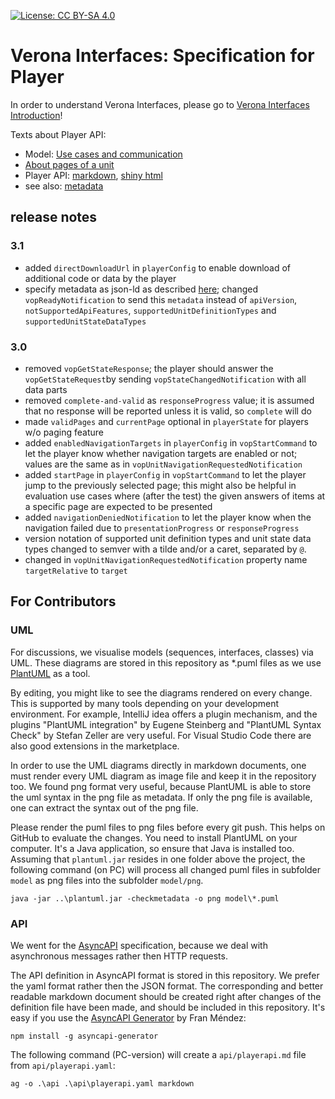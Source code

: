 [![License: CC BY-SA 4.0](https://img.shields.io/badge/License-CC%20BY--SA%204.0-lightgrey.svg)](https://creativecommons.org/licenses/by-sa/4.0/)
# Verona Interfaces: Specification for Player

In order to understand Verona Interfaces, please go 
to [Verona Interfaces Introduction](https://github.com/verona-interfaces/introduction)! 

Texts about Player API:
* Model: [Use cases and communication](model/model.md)
* [About pages of a unit](model/pages.md)
* Player API: [markdown](api/asyncapi.md), [shiny html](https://verona-interfaces.github.io/player)
* see also: [metadata](https://github.com/verona-interfaces/metadata)

## release notes
### 3.1
* added `directDownloadUrl` in `playerConfig` to enable download of additional code or data by the player
* specify metadata as json-ld as described [here](https://github.com/verona-interfaces/metadata/#readme); changed `vopReadyNotification` to send this `metadata` instead of `apiVersion`, `notSupportedApiFeatures`, `supportedUnitDefinitionTypes` and `supportedUnitStateDataTypes`

### 3.0
* removed `vopGetStateResponse`; the player should answer the `vopGetStateRequest`by sending `vopStateChangedNotification` with all data parts
* removed `complete-and-valid` as `responseProgress` value; it is assumed that no response will be reported unless it is valid, so `complete` will do
* made `validPages` and `currentPage` optional in `playerState` for players w/o paging feature
* added `enabledNavigationTargets` in `playerConfig` in `vopStartCommand` to let the player know whether navigation targets are enabled or not; values are the same as in `vopUnitNavigationRequestedNotification`
* added `startPage` in `playerConfig` in `vopStartCommand` to let the player jump to the previously selected page; this might also be helpful in evaluation use cases where (after the test) the given answers of items at a specific page are expected to be presented
* added `navigationDeniedNotification` to let the player know when the navigation failed due to `presentationProgress` or `responseProgress`
* version notation of supported unit definition types and unit state data types changed to semver with a tilde and/or a caret, separated by `@`.
* changed in `vopUnitNavigationRequestedNotification` property name `targetRelative` to `target`

## For Contributors

### UML
For discussions, we visualise models (sequences, interfaces, classes) via UML. These diagrams are stored in this repository as *.puml files as we use [PlantUML](https://plantuml.com/) as a tool.

By editing, you might like to see the diagrams rendered on every change. This is supported by many tools depending on your development environment. For example, IntelliJ idea offers a plugin mechanism, and the plugins "PlantUML integration" by Eugene Steinberg and "PlantUML Syntax Check" by Stefan Zeller are very useful. For Visual Studio Code there are also good extensions in the marketplace.

In order to use the UML diagrams directly in markdown documents, one must render every UML diagram as image file and keep it in the repository too. We found png format very useful, because PlantUML is able to store the uml syntax in the png file as metadata. If only the png file is available, one can extract the syntax out of the png file.

Please render the puml files to png files before every git push. This helps on GitHub to evaluate the changes. You need to install PlantUML on your computer. It's a Java application, so ensure that Java is installed too. Assuming that `plantuml.jar` resides in one folder above the project, the following command (on PC) will process all changed puml files in subfolder `model` as png files into the subfolder `model/png`. 

```
java -jar ..\plantuml.jar -checkmetadata -o png model\*.puml   
```

### API
We went for the [AsyncAPI](https://www.asyncapi.com/) specification, because we deal with asynchronous messages rather then HTTP requests.

The API definition in AsyncAPI format is stored in this repository. We prefer the yaml format rather then the JSON format. The corresponding and better readable markdown document should be created right after changes of the definition file have been made, and should be included in this repository. It's easy if you use the [AsyncAPI Generator](https://github.com/asyncapi/generator) by Fran Méndez:

```
npm install -g asyncapi-generator
```

The following command (PC-version) will create a `api/playerapi.md` file from `api/playerapi.yaml`:

```
ag -o .\api .\api\playerapi.yaml markdown 
```
